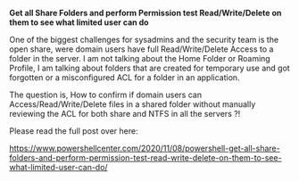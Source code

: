 **Get all Share Folders and perform Permission test Read/Write/Delete on them to see what limited user can do**

One of the biggest challenges for sysadmins and the security team is the open share, were domain users have full Read/Write/Delete Access to a folder in the server. I am not talking about the Home Folder or Roaming Profile, I am talking about folders that are created for temporary use and got forgotten or a misconfigured ACL for a folder in an application.

The question is, How to confirm if domain users can Access/Read/Write/Delete files in a shared folder without manually reviewing the ACL for both share and NTFS in all the servers ?!


Please read the full post over here:

https://www.powershellcenter.com/2020/11/08/powershell-get-all-share-folders-and-perform-permission-test-read-write-delete-on-them-to-see-what-limited-user-can-do/